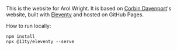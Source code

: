 This is the website for Arol Wright. It is based on [Corbin Davenport](https://corbin.io)'s website, built with [Eleventy](https://www.11ty.dev/) and hosted on GitHub Pages.

How to run locally:

```
npm install
npx @11ty/eleventy --serve
```
